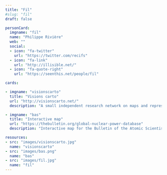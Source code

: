 ```yaml
---
title: "Fil"
#slug: "fil"
draft: false

personCard:
  imgname: "fil"
  name: "Philippe Rivière"
  web: ""
  social:
  - icon: "fa-twitter"
    url: "https://twitter.com/recifs"
  - icon: "fa-link"
    url: "http://illisible.net/"
  - icon: "fa-quote-right"
    url: "https://seenthis.net/people/fil"

cards:

- imgname: "visionscarto"
  title: "Visions carto"
  url: "http://visionscarto.net/"
  description: "A small independent research network on maps and representations"

- imgname: "bas"
  title: "Interactive map"
  url: "https://thebulletin.org/global-nuclear-power-database"
  description: "Interactive map for the Bulletin of the Atomic Scientists"

resources:
- src: "images/visionscarto.jpg"
  name: "visionscarto"
- src: "images/bas.png"
  name: "bas"
- src: "images/fil.jpg"
  name: "fil"
---
```

